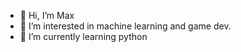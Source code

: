 - 👋 Hi, I’m Max
- 👀 I’m interested in machine learning and game dev.
- 🌱 I’m currently learning python

